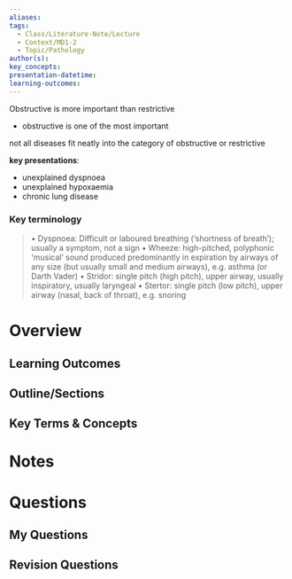 ```yaml
---
aliases: 
tags:
  - Class/Literature-Note/Lecture
  - Context/MD1-2
  - Topic/Pathology
author(s): 
key_concepts: 
presentation-datetime: 
learning-outcomes:
---
```

Obstructive is more important than restrictive
- obstructive is one of the most important


not all diseases fit neatly into the category of obstructive or restrictive

**key presentations**:
- unexplained dyspnoea
- unexplained hypoxaemia
- chronic lung disease

### Key terminology
> • Dyspnoea: Difficult or laboured breathing (‘shortness of breath’); usually a symptom, not a sign
> • Wheeze: high-pitched, polyphonic ‘musical’ sound produced predominantly in expiration by airways of any size (but usually small and medium airways), e.g. asthma (or Darth Vader)
> • Stridor: single pitch (high pitch), upper airway, usually inspiratory, usually laryngeal
> • Stertor: single pitch (low pitch), upper airway (nasal, back of throat), e.g. snoring

# Overview
## Learning Outcomes

## Outline/Sections

## Key Terms & Concepts


# Notes


# Questions

## My Questions
## Revision Questions




